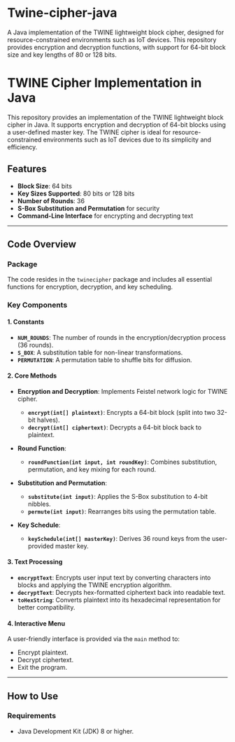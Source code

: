 # Twine-cipher-java
A Java implementation of the TWINE lightweight block cipher, designed for resource-constrained environments such as IoT devices. This repository provides encryption and decryption functions, with support for 64-bit block size and key lengths of 80 or 128 bits.
# TWINE Cipher Implementation in Java

This repository provides an implementation of the TWINE lightweight block cipher in Java. It supports encryption and decryption of 64-bit blocks using a user-defined master key. The TWINE cipher is ideal for resource-constrained environments such as IoT devices due to its simplicity and efficiency.

## Features

+ **Block Size**: 64 bits
+ **Key Sizes Supported**: 80 bits or 128 bits
+ **Number of Rounds**: 36
+ **S-Box Substitution and Permutation** for security
+ **Command-Line Interface** for encrypting and decrypting text

---

## Code Overview

### Package

The code resides in the `twinecipher` package and includes all essential functions for encryption, decryption, and key scheduling.

### Key Components

#### 1. Constants
+ **`NUM_ROUNDS`**: The number of rounds in the encryption/decryption process (36 rounds).
+ **`S_BOX`**: A substitution table for non-linear transformations.
+ **`PERMUTATION`**: A permutation table to shuffle bits for diffusion.

#### 2. Core Methods

- **Encryption and Decryption**: Implements Feistel network logic for TWINE cipher.
  + **`encrypt(int[] plaintext)`**: Encrypts a 64-bit block (split into two 32-bit halves).
  + **`decrypt(int[] ciphertext)`**: Decrypts a 64-bit block back to plaintext.

- **Round Function**:
  + **`roundFunction(int input, int roundKey)`**: Combines substitution, permutation, and key mixing for each round.

- **Substitution and Permutation**:
  + **`substitute(int input)`**: Applies the S-Box substitution to 4-bit nibbles.
  + **`permute(int input)`**: Rearranges bits using the permutation table.

- **Key Schedule**:
  + **`keySchedule(int[] masterKey)`**: Derives 36 round keys from the user-provided master key.

#### 3. Text Processing

+ **`encryptText`**: Encrypts user input text by converting characters into blocks and applying the TWINE encryption algorithm.
+ **`decryptText`**: Decrypts hex-formatted ciphertext back into readable text.
+ **`toHexString`**: Converts plaintext into its hexadecimal representation for better compatibility.

#### 4. Interactive Menu

A user-friendly interface is provided via the `main` method to:
+ Encrypt plaintext.
+ Decrypt ciphertext.
+ Exit the program.

---

## How to Use

### Requirements

+ Java Development Kit (JDK) 8 or higher.
